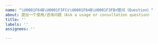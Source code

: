 ```yaml
---
name: "\U0001F64B\U0001F3FC‍♀️\U0001F64B\U0001F3FB‍♂️提问（Question）"
about: 提出一个使用/咨询问题（Ask a usage or consultation question）
title: ''
labels: ''
assignees: ''

---
```



